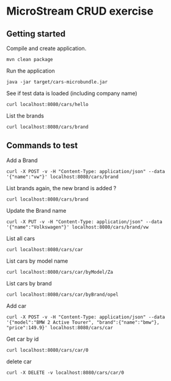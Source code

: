 # MicroStream CRUD exercise

## Getting started

Compile and create application.

```
mvn clean package
```

Run the application

```
java -jar target/cars-microbundle.jar
```

See if test data is loaded (including company name)

```
curl localhost:8080/cars/hello
```

List the brands

```
curl localhost:8080/cars/brand
```

## Commands to test

Add a Brand

```
curl -X POST -v -H "Content-Type: application/json" --data '{"name":"vw"}' localhost:8080/cars/brand
```

List brands again, the new brand is added ?

```
curl localhost:8080/cars/brand
```

Update the Brand name

```
curl -X PUT -v -H "Content-Type: application/json" --data '{"name":"Volkswagen"}' localhost:8080/cars/brand/vw
```

List all cars

```
curl localhost:8080/cars/car
```

List cars by model name

```
curl localhost:8080/cars/car/byModel/Za
```

List cars by brand

```
curl localhost:8080/cars/car/byBrand/opel
```

Add car

```
curl -X POST -v -H "Content-Type: application/json" --data '{"model":"BMW 2 Active Tourer", "brand":{"name":"bmw"}, "price":149.9}' localhost:8080/cars/car
```
Get car by id

```
curl localhost:8080/cars/car/0
```

delete car

```
curl -X DELETE -v localhost:8080/cars/car/0
```
